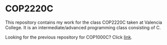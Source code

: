 # COP2220C

This repository contains my work for the class COP2220C taken at Valencia College. It is an intermediate/advanced programming class consisting of C.

Looking for the previous repository for COP1000C? Click [link](https://github.com/IBeRamen/COP1000C, "here").
